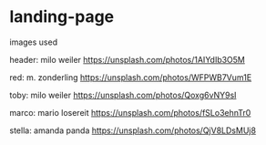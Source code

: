 # landing-page

images used

header: milo weiler https://unsplash.com/photos/1AIYdIb3O5M

red: m. zonderling https://unsplash.com/photos/WFPWB7Vum1E

toby: milo weiler https://unsplash.com/photos/Qoxg6vNY9sI

marco: mario losereit https://unsplash.com/photos/fSLo3ehnTr0

stella: amanda panda https://unsplash.com/photos/QjV8LDsMUj8
